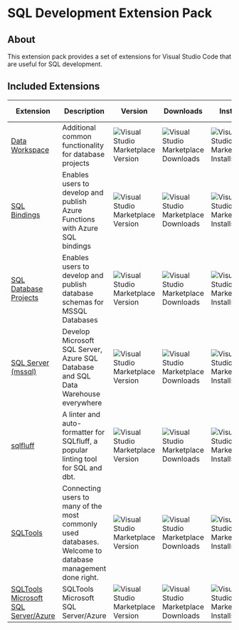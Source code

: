 # SQL Development Extension Pack

## About

This extension pack provides a set of extensions for Visual Studio Code that are useful for SQL development.

## Included Extensions

| Extension | Description | Version | Downloads | Installs | Last Updated |
| --------- | ----------- | ------- | --------- | -------- | ------------ |
| [Data Workspace](https://marketplace.visualstudio.com/items?itemName=ms-mssql.data-workspace-vscode) | Additional common functionality for database projects | ![Visual Studio Marketplace Version](https://img.shields.io/visual-studio-marketplace/v/ms-mssql.data-workspace-vscode?style=flat-square) | ![Visual Studio Marketplace Downloads](https://img.shields.io/visual-studio-marketplace/d/ms-mssql.data-workspace-vscode?style=flat-square) | ![Visual Studio Marketplace Installs](https://img.shields.io/visual-studio-marketplace/i/ms-mssql.data-workspace-vscode?style=flat-square) | 8/24/2022 |
| [SQL Bindings](https://marketplace.visualstudio.com/items?itemName=ms-mssql.sql-bindings-vscode) | Enables users to develop and publish Azure Functions with Azure SQL bindings | ![Visual Studio Marketplace Version](https://img.shields.io/visual-studio-marketplace/v/ms-mssql.sql-bindings-vscode?style=flat-square) | ![Visual Studio Marketplace Downloads](https://img.shields.io/visual-studio-marketplace/d/ms-mssql.sql-bindings-vscode?style=flat-square) | ![Visual Studio Marketplace Installs](https://img.shields.io/visual-studio-marketplace/i/ms-mssql.sql-bindings-vscode?style=flat-square) | 8/24/2022 |
| [SQL Database Projects](https://marketplace.visualstudio.com/items?itemName=ms-mssql.sql-database-projects-vscode) | Enables users to develop and publish database schemas for MSSQL Databases | ![Visual Studio Marketplace Version](https://img.shields.io/visual-studio-marketplace/v/ms-mssql.sql-database-projects-vscode?style=flat-square) | ![Visual Studio Marketplace Downloads](https://img.shields.io/visual-studio-marketplace/d/ms-mssql.sql-database-projects-vscode?style=flat-square) | ![Visual Studio Marketplace Installs](https://img.shields.io/visual-studio-marketplace/i/ms-mssql.sql-database-projects-vscode?style=flat-square) | 8/24/2022 |
| [SQL Server (mssql)](https://marketplace.visualstudio.com/items?itemName=ms-mssql.mssql) | Develop Microsoft SQL Server, Azure SQL Database and SQL Data Warehouse everywhere | ![Visual Studio Marketplace Version](https://img.shields.io/visual-studio-marketplace/v/ms-mssql.mssql?style=flat-square) | ![Visual Studio Marketplace Downloads](https://img.shields.io/visual-studio-marketplace/d/ms-mssql.mssql?style=flat-square) | ![Visual Studio Marketplace Installs](https://img.shields.io/visual-studio-marketplace/i/ms-mssql.mssql?style=flat-square) | 8/24/2022 |
| [sqlfluff](https://marketplace.visualstudio.com/items?itemName=dorzey.vscode-sqlfluff) | A linter and auto-formatter for SQLfluff, a popular linting tool for SQL and dbt. | ![Visual Studio Marketplace Version](https://img.shields.io/visual-studio-marketplace/v/dorzey.vscode-sqlfluff?style=flat-square) | ![Visual Studio Marketplace Downloads](https://img.shields.io/visual-studio-marketplace/d/dorzey.vscode-sqlfluff?style=flat-square) | ![Visual Studio Marketplace Installs](https://img.shields.io/visual-studio-marketplace/i/dorzey.vscode-sqlfluff?style=flat-square) | 12/19/2022 |
| [SQLTools](https://marketplace.visualstudio.com/items?itemName=mtxr.sqltools) | Connecting users to many of the most commonly used databases. Welcome to database management done right. | ![Visual Studio Marketplace Version](https://img.shields.io/visual-studio-marketplace/v/mtxr.sqltools?style=flat-square) | ![Visual Studio Marketplace Downloads](https://img.shields.io/visual-studio-marketplace/d/mtxr.sqltools?style=flat-square) | ![Visual Studio Marketplace Installs](https://img.shields.io/visual-studio-marketplace/i/mtxr.sqltools?style=flat-square) | 11/11/2022 |
| [SQLTools Microsoft SQL Server/Azure](https://marketplace.visualstudio.com/items?itemName=mtxr.sqltools-driver-mssql) | SQLTools Microsoft SQL Server/Azure | ![Visual Studio Marketplace Version](https://img.shields.io/visual-studio-marketplace/v/mtxr.sqltools-driver-mssql?style=flat-square) | ![Visual Studio Marketplace Downloads](https://img.shields.io/visual-studio-marketplace/d/mtxr.sqltools-driver-mssql?style=flat-square) | ![Visual Studio Marketplace Installs](https://img.shields.io/visual-studio-marketplace/i/mtxr.sqltools-driver-mssql?style=flat-square) | 8/19/2022 |

